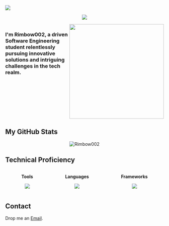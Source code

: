 <img src="https://user-images.githubusercontent.com/73097560/115834477-dbab4500-a447-11eb-908a-139a6edaec5c.gif">
<br/>
<p align="center">
<img align="center" src="https://readme-typing-svg.herokuapp.com?font=Time+New+Roman&color=blue&size=50&width=900&height=70&lines=Rimbow002">
</p>
<div style="display: flex; width: 100%;">
  <div style="flex: 1;">
    <h3>I'm Rimbow002, a driven Software Engineering student relentlessly pursuing innovative solutions and intriguing challenges in the tech realm.</h3>
  </div>
  <div style="flex: 1; text-align: right;">
    <img src="https://cdn.dribbble.com/users/1277312/screenshots/14733298/media/39b1045e593737587dd60e42c8422d1f.gif" width="300" />
  </div>
</div>



<h2>My GitHub Stats</h2>
<p align="center"><img src="https://github-readme-stats.vercel.app/api?username=Rimbow002&theme=dark&hide_border=false&include_all_commits=false&count_private=false" alt="Rimbow002"/></p>

<h2>Technical Proficiency</h2>
<div style="display: flex; justify-content: space-around;">
  <div>
    <p align="center">
      <b>Tools</b>
    </p>
    <p align="center">
      <a href="https://skillicons.dev">
        <img src="https://skillicons.dev/icons?i=azure,firebase,git,github,idea,mysql,netlify,postman,visualstudio&perline=4" />
      </a>
    </p>
  </div>

  <div>
    <p align="center">
      <b>Languages</b>
    </p>
    <p align="center">
      <a href="https://skillicons.dev">
        <img src="https://skillicons.dev/icons?i=cs,cpp,css,gherkin,html,java,js,py&perline=4" />
      </a>
    </p>
  </div>

  <div>
    <p align="center">
      <b>Frameworks</b>
    </p>
    <p align="center">
      <a href="https://skillicons.dev">
        <img src="https://skillicons.dev/icons?i=dotnet,spring,tailwind&perline=4" />
      </a>
    </p>
  </div>
</div>


<h2>Contact</h2>
<p>Drop me an <a href="mailto:enzotrujilloacosta@gmail.com">Email</a>.</p>
